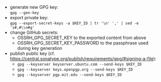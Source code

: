 - generate new GPG key: \
  ```gpg --gen-key```
- export private key: \
  ```gpg --export-secret-keys -a $KEY_ID | tr '\n' ',' | sed -e 's#,#\\n#g'```
- change GitHub secrets:
  * OSSRH_GPG_SECRET_KEY to the exported content from above
  * OSSRH_GPG_SECRET_KEY_PASSWORD to the passphrase used during key generation
- publish public key (cf. https://central.sonatype.org/publish/requirements/gpg/#signing-a-file):
  - ```gpg --keyserver keyserver.ubuntu.com --send-keys $KEY_ID```
  - ```gpg --keyserver keys.openpgp.org --send-keys $KEY_ID```
  - ```gpg --keyserver pgp.mit.edu --send-keys $KEY_ID```
